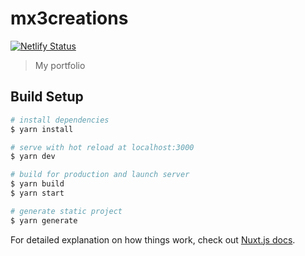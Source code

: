 # mx3creations

[![Netlify Status](https://api.netlify.com/api/v1/badges/6c6a50e8-0337-4103-a622-0d9d6f90e6d8/deploy-status)](https://app.netlify.com/sites/ewen-lbh/deploys)

> My portfolio

## Build Setup

``` bash
# install dependencies
$ yarn install

# serve with hot reload at localhost:3000
$ yarn dev

# build for production and launch server
$ yarn build
$ yarn start

# generate static project
$ yarn generate
```

For detailed explanation on how things work, check out [Nuxt.js docs](https://nuxtjs.org).
